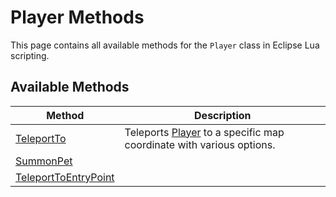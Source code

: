 # Player Methods

This page contains all available methods for the `Player` class in Eclipse Lua scripting.

## Available Methods

| Method | Description |
|--------|-------------|
| [TeleportTo](./teleportto.md) | Teleports [Player](./index.md) to a specific map coordinate with various options. |
| [SummonPet](./summonpet.md) |  |
| [TeleportToEntryPoint](./teleporttoentrypoint.md) |  |
